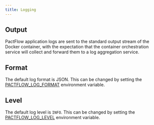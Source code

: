 ```yaml
---
title: Logging
---
```


## Output

PactFlow application logs are sent to the standard output stream of the Docker container, with the expectation that the container orchestration service will collect and forward them to a log aggregation service.

## Format

The default log format is JSON. This can be changed by setting the [PACTFLOW_LOG_FORMAT](environment-variables#pactflow_log_format) environment variable.

## Level

The default log level is `INFO`. This can be changed by setting the [PACTFLOW_LOG_LEVEL](environment-variables#pactflow_log_level) environment variable.
